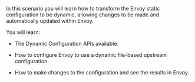 In this scenario you will learn how to transform the Envoy static configuration to be dynamic, allowing changes to be made and automatically updated within Envoy.

You will learn:

* The Dynamic Configuration APIs available.

* How to configure Envoy to use a dynamic file-based upstream configuration.

* How to make changes to the configuration and see the results in Envoy.